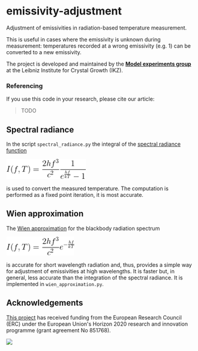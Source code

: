 # emissivity-adjustment

Adjustment of emissivities in radiation-based temperature measurement.

This is useful in cases where the emissivity is unknown during measurement: temperatures recorded at a wrong emissivity (e.g. 1) can be converted to a new emissivity.

The project is developed and maintained by the [**Model experiments group**](https://www.ikz-berlin.de/en/research/materials-science/section-fundamental-description#c486) at the Leibniz Institute for Crystal Growth (IKZ).

### Referencing
If you use this code in your research, please cite our article:

> TODO

## Spectral radiance

In the script `spectral_radiance.py` the integral of the [spectral radiance function](https://en.wikipedia.org/wiki/Planck%27s_law)

![Planck's law](Planck-law.gif)

is used to convert the measured temperature. The computation is performed as a fixed point iteration, it is most accurate.

## Wien approximation

The [Wien approximation](https://en.wikipedia.org/wiki/Wien_approximation) for the blackbody radiation spectrum

![Wien approximation](wien-approximation.gif)

is accurate for short wavelength radiation and, thus, provides a simple way for adjustment of emissivities at high wavelengths. It is faster but, in general, less accurate than the integration of the spectral radiance. It is implemented in `wien_approximation.py`.


## Acknowledgements

[This project](https://www.researchgate.net/project/NEMOCRYS-Next-Generation-Multiphysical-Models-for-Crystal-Growth-Processes) has received funding from the European Research Council (ERC) under the European Union's Horizon 2020 research and innovation programme (grant agreement No 851768).

<img src="https://raw.githubusercontent.com/nemocrys/pyelmer/master/EU-ERC.png">
